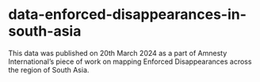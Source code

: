 # data-enforced-disappearances-in-south-asia
This data was published on 20th March 2024 as a part of Amnesty International’s piece of work on mapping Enforced Disappearances across the region of South Asia. 
